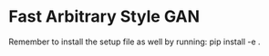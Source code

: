 # Fast Arbitrary Style GAN

Remember to install the setup file as well by running: pip install -e .
